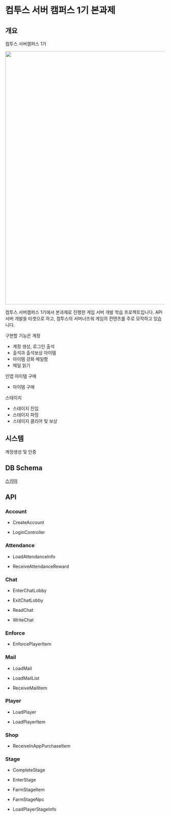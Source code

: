 # 컴투스 서버 캠퍼스 1기 본과제

## 개요

컴투스 서버캠퍼스 1기

<img src = "https://cdn.discordapp.com/attachments/987651625776709654/1110421511279493240/image.png" width = 800></img>

컴투스 서버캠퍼스 1기에서 본과제로 진행한 게임 서버 개발 학습 프로젝트입니다.
API 서버 개발을 타겟으로 하고, 컴투스의 서머너즈워 게임의 컨텐츠를 주로 모작하고 있습니다.

구현할 기능은 
계정
- 계정 생성, 로그인
출석
- 출석과 출석보상
아이템
- 아이템 강화
메일함
- 메일 읽기

인앱 아이템 구매
- 아이템 구매 

스테이지
- 스테이지 진입
- 스테이지 파밍
- 스테이지 클리어 및 보상


## 시스템

계정생성 및 인증



## DB Schema

[스키마](https://github.com/beatheat/Com2usEduProject/blob/master/DB/README.md)

## API

### Account

- CreateAccount

- LoginController

### Attendance

- LoadAttendanceInfo

- ReceiveAttendanceReward

### Chat

- EnterChatLobby

- ExitChatLobby

- ReadChat

- WriteChat

### Enforce

- EnforcePlayerItem

### Mail

- LoadMail

- LoadMailList

- ReceiveMailItem

### Player

- LoadPlayer

- LoadPlayerItem

### Shop

- ReceiveInAppPurchaseItem

### Stage

- CompleteStage

- EnterStage

- FarmStageItem

- FarmStageNpc

- LoadPlayerStageInfo



## 